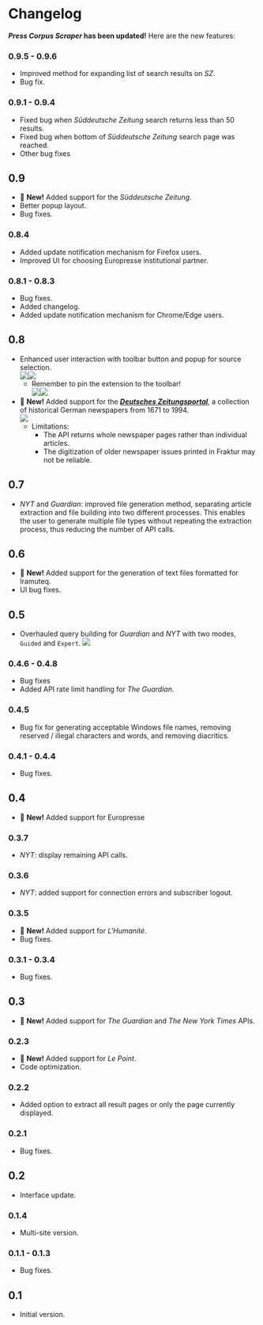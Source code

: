 # Changelog

**_Press Corpus Scraper_ has been updated!** Here are the new features:

### 0.9.5 - 0.9.6

-   Improved method for expanding list of search results on _SZ_.
-   Bug fix.

### 0.9.1 - 0.9.4

-   Fixed bug when _Süddeutsche Zeitung_ search returns less than 50 results.
-   Fixed bug when bottom of _Süddeutsche Zeitung_ search page was reached.
-   Other bug fixes

## 0.9

-   📣 **New!** Added support for the _Süddeutsche Zeitung_.
-   Better popup layout.
-   Bug fixes.

### 0.8.4

-   Added update notification mechanism for Firefox users.
-   Improved UI for choosing Europresse institutional partner.

### 0.8.1 - 0.8.3

-   Bug fixes.
-   Added changelog.
-   Added update notification mechanism for Chrome/Edge users.

## 0.8

-   Enhanced user interaction with toolbar button and popup for source selection.  
    <img src="images/pcs-popup.png" style="display: inline"/><img src="images/pcs-popup-europresse.png" style="display: inline"/>
    -   Remember to pin the extension to the toolbar!  
        <img src="images/pin-firefox.png" style="display: inline"/><img src="images/pin-chrome.png" style="display: inline"/>
-   📣 **New!** Added support for the [**_Deutsches Zeitungsportal_**](https://www.deutsche-digitale-bibliothek.de/newspaper?lang=en), a collection of historical German newspapers from 1671 to 1994.  
    <img src="images/dzp.png"/>
    -   Limitations:
        -   The API returns whole newspaper pages rather than individual articles.
        -   The digitization of older newspaper issues printed in Fraktur may not be reliable.

## 0.7

-   _NYT_ and _Guardian_: improved file generation method, separating article extraction and file building into two different processes. This enables the user to generate multiple file types without repeating the extraction process, thus reducing the number of API calls.

## 0.6

-   📣 **New!** Added support for the generation of text files formatted for Iramuteq.
-   UI bug fixes.

## 0.5

-   Overhauled query building for _Guardian_ and _NYT_ with two modes, `Guided` and `Expert`.
    <img src="images/guardian.png"/>

### 0.4.6 - 0.4.8

-   Bug fixes
-   Added API rate limit handling for _The Guardian_.

### 0.4.5

-   Bug fix for generating acceptable Windows file names, removing reserved / illegal characters and words, and removing diacritics.

### 0.4.1 - 0.4.4

-   Bug fixes.

## 0.4

-   📣 **New!** Added support for Europresse

### 0.3.7

-   _NYT_: display remaining API calls.

### 0.3.6

-   _NYT_: added support for connection errors and subscriber logout.

### 0.3.5

-   📣 **New!** Added support for _L'Humanité_.
-   Bug fixes.

### 0.3.1 - 0.3.4

-   Bug fixes.

## 0.3

-   📣 **New!** Added support for _The Guardian_ and _The New York Times_ APIs.

### 0.2.3

-   📣 **New!** Added support for _Le Point_.
-   Code optimization.

### 0.2.2

-   Added option to extract all result pages or only the page currently displayed.

### 0.2.1

-   Bug fixes.

## 0.2

-   Interface update.

### 0.1.4

-   Multi-site version.

### 0.1.1 - 0.1.3

-   Bug fixes.

## 0.1

-   Initial version.
